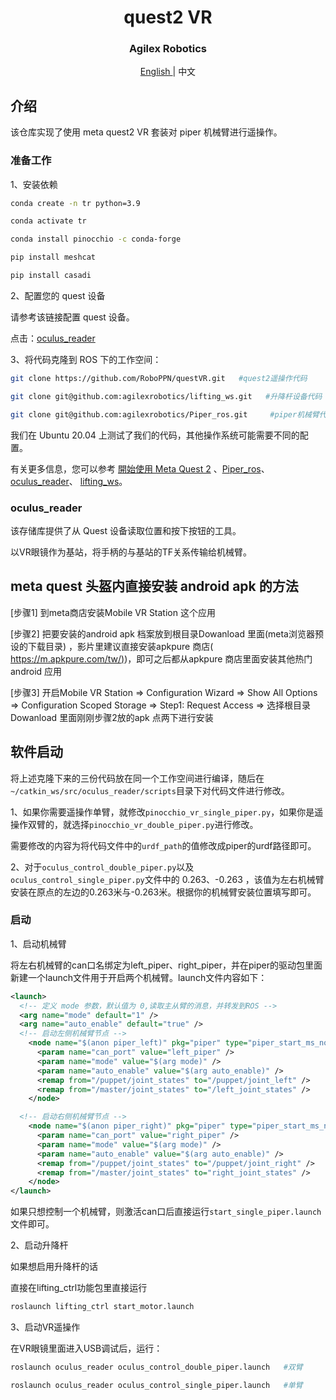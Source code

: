 <div align="center">
  <h1 align="center"> quest2 VR </h1>
  <h3 align="center"> Agilex Robotics </h3>
  <p align="center">
    <a href="README.md"> English </a> | <a>中文</a> 
  </p>
</div>



## 介绍

该仓库实现了使用 meta quest2 VR 套装对 piper 机械臂进行遥操作。

### 准备工作 

1、安装依赖

```bash
conda create -n tr python=3.9

conda activate tr

conda install pinocchio -c conda-forge

pip install meshcat 

pip install casadi
```

2、配置您的 quest 设备

请参考该链接配置 quest 设备。

点击：[oculus_reader](https://github.com/rail-berkeley/oculus_reader)

3、将代码克隆到 ROS 下的工作空间：

```bash
git clone https://github.com/RoboPPN/questVR.git   #quest2遥操作代码

git clone git@github.com:agilexrobotics/lifting_ws.git   #升降杆设备代码

git clone git@github.com:agilexrobotics/Piper_ros.git  	  #piper机械臂代码
```

我们在 Ubuntu 20.04 上测试了我们的代码，其他操作系统可能需要不同的配置。

有关更多信息，您可以参考 [開始使用 Meta Quest 2](https://www.meta.com/zh-tw/help/quest/articles/getting-started/getting-started-with-quest-2/?srsltid=AfmBOoqvDcwTtPt2P9o6y3qdXT_9zxz4m8yyej4uwLGEXVXv6KAr3QQz) 、[Piper_ros](https://github.com/agilexrobotics/Piper_ros)、[oculus_reader](https://github.com/rail-berkeley/oculus_reader)、 [lifting_ws](https://github.com/agilexrobotics/lifting_ws)。

### oculus_reader

该存储库提供了从 Quest 设备读取位置和按下按钮的工具。

以VR眼镜作为基站，将手柄的与基站的TF关系传输给机械臂。

## meta quest 头盔内直接安装 android apk 的方法

[步骤1] 到meta商店安装Mobile VR Station 这个应用

[步骤2] 把要安装的android apk 档案放到根目录Dowanload 里面(meta浏览器预设的下载目录) ，影片里建议直接安装apkpure 商店( [https://m.apkpure.com/tw/)](https://ref.gamer.com.tw/redir.php?url=https%3A%2F%2Fm.apkpure.com%2Ftw%2F))，即可之后都从apkpure 商店里面安装其他热门android 应用

[步骤3] 开启Mobile VR Station => Configuration Wizard => Show All Options => Configuration Scoped Storage => Step1: Request Access => 选择根目录Dowanload 里面刚刚步骤2放的apk 点两下进行安装

## 软件启动

将上述克隆下来的三份代码放在同一个工作空间进行编译，随后在`~/catkin_ws/src/oculus_reader/scripts`目录下对代码文件进行修改。

1、如果你需要遥操作单臂，就修改`pinocchio_vr_single_piper.py`，如果你是遥操作双臂的，就选择`pinocchio_vr_double_piper.py`进行修改。

需要修改的内容为将代码文件中的`urdf_path`的值修改成piper的urdf路径即可。

2、对于`oculus_control_double_piper.py`以及`oculus_control_single_piper.py`文件中的 0.263、-0.263 ，该值为左右机械臂安装在原点的左边的0.263米与-0.263米。根据你的机械臂安装位置填写即可。

### 启动

1、启动机械臂

将左右机械臂的can口名绑定为left_piper、right_piper，并在piper的驱动包里面新建一个launch文件用于开启两个机械臂。launch文件内容如下：

```xml
<launch>
  <!-- 定义 mode 参数，默认值为 0,读取主从臂的消息，并转发到ROS -->
  <arg name="mode" default="1" />
  <arg name="auto_enable" default="true" />
  <!-- 启动左侧机械臂节点 -->
    <node name="$(anon piper_left)" pkg="piper" type="piper_start_ms_node.py" output="screen">
      <param name="can_port" value="left_piper" />
      <param name="mode" value="$(arg mode)" />
      <param name="auto_enable" value="$(arg auto_enable)" />
      <remap from="/puppet/joint_states" to="/puppet/joint_left" />
      <remap from="/master/joint_states" to="/left_joint_states" />
    </node>

  <!-- 启动右侧机械臂节点 -->
    <node name="$(anon piper_right)" pkg="piper" type="piper_start_ms_node.py" output="screen">
      <param name="can_port" value="right_piper" />
      <param name="mode" value="$(arg mode)" />
      <param name="auto_enable" value="$(arg auto_enable)" />
      <remap from="/puppet/joint_states" to="/puppet/joint_right" />
      <remap from="/master/joint_states" to="right_joint_states" />
    </node>
</launch>
```

如果只想控制一个机械臂，则激活can口后直接运行`start_single_piper.launch`文件即可。

2、启动升降杆

如果想启用升降杆的话

直接在lifting_ctrl功能包里直接运行

```bash
roslaunch lifting_ctrl start_motor.launch
```



3、启动VR遥操作

在VR眼镜里面进入USB调试后，运行：

```bash
roslaunch oculus_reader oculus_control_double_piper.launch   #双臂

roslaunch oculus_reader oculus_control_single_piper.launch   #单臂
```

















